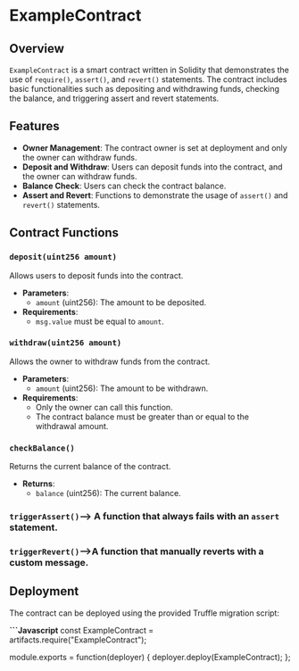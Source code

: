 # ExampleContract

## Overview

`ExampleContract` is a smart contract written in Solidity that demonstrates the use of `require()`, `assert()`, and `revert()` statements. The contract includes basic functionalities such as depositing and withdrawing funds, checking the balance, and triggering assert and revert statements.

## Features

- **Owner Management**: The contract owner is set at deployment and only the owner can withdraw funds.
- **Deposit and Withdraw**: Users can deposit funds into the contract, and the owner can withdraw funds.
- **Balance Check**: Users can check the contract balance.
- **Assert and Revert**: Functions to demonstrate the usage of `assert()` and `revert()` statements.

## Contract Functions

### `deposit(uint256 amount)`

Allows users to deposit funds into the contract.

- **Parameters**: 
  - `amount` (uint256): The amount to be deposited.
- **Requirements**:
  - `msg.value` must be equal to `amount`.

### `withdraw(uint256 amount)`

Allows the owner to withdraw funds from the contract.

- **Parameters**:
  - `amount` (uint256): The amount to be withdrawn.
- **Requirements**:
  - Only the owner can call this function.
  - The contract balance must be greater than or equal to the withdrawal amount.

### `checkBalance()`

Returns the current balance of the contract.

- **Returns**: 
  - `balance` (uint256): The current balance.

### `triggerAssert()`--> A function that always fails with an `assert` statement.

### `triggerRevert()`-->A function that manually reverts with a custom message.

## Deployment

The contract can be deployed using the provided Truffle migration script:

**```Javascript**
const ExampleContract = artifacts.require("ExampleContract");

module.exports = function(deployer) {
  deployer.deploy(ExampleContract);
};



